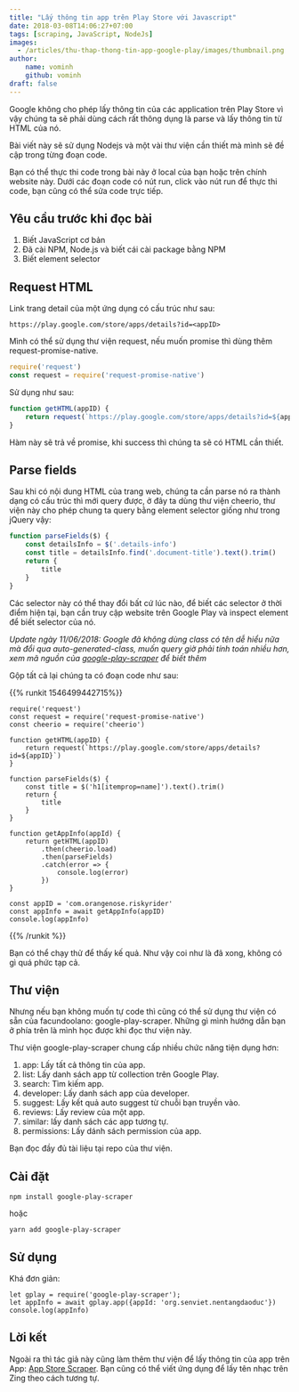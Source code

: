 ```yaml
---
title: "Lấy thông tin app trên Play Store với Javascript"
date: 2018-03-08T14:06:27+07:00
tags: [scraping, JavaScript, NodeJs]
images:
  - /articles/thu-thap-thong-tin-app-google-play/images/thumbnail.png
author:
    name: vominh
    github: vominh
draft: false
---
```


Google không cho phép lấy thông tin của các application trên Play Store vì vậy chúng ta sẽ phải dùng cách rất thông dụng là parse và lấy thông tin từ HTML của nó.

Bài viết này sẽ sử dụng Nodejs và một vài thư viện cần thiết mà mình sẽ đề cập trong từng đoạn code.

Bạn có thể thực thi code trong bài này ở local của bạn hoặc trên chính website này. Dưới các đoạn code có nút run, click vào nút run để thực thi code, bạn cũng có thể sửa code trực tiếp.

## Yêu cầu trước khi đọc bài

1. Biết JavaScript cơ bản
1. Đã cài NPM, Node.js và biết cái cài package bằng NPM
1. Biết element selector

## Request HTML

Link trang detail của một ứng dụng có cấu trúc như sau:

```
https://play.google.com/store/apps/details?id=<appID>
```

Mình có thể sử dụng thư viện request, nếu muốn promise thì dùng thêm request-promise-native.

```javascript
require('request')
const request = require('request-promise-native')
```

Sử dụng như sau:

```javascript
function getHTML(appID) {
    return request(`https://play.google.com/store/apps/details?id=${appID}`)
}
```

Hàm này sẽ trả về promise, khi success thì chúng ta sẽ có HTML cần thiết.

## Parse fields

Sau khi có nội dung HTML của trang web, chúng ta cần parse nó ra thành dạng có cấu trúc thì mới query được, ở đây ta dùng thư viện cheerio, thư viện này cho phép chung ta query bằng element selector giống như trong jQuery vậy:

```javascript
function parseFields($) {
    const detailsInfo = $('.details-info')
    const title = detailsInfo.find('.document-title').text().trim()
    return {
        title
    }
}
```

Các selector này có thể thay đổi bất cứ lúc nào, để biết các selector ở thời điểm hiện tại, bạn cần truy cập website trên Google Play và inspect element để biết selector của nó.

_Update ngày 11/06/2018: Google đã không dùng class có tên dễ hiểu nữa mà đổi qua auto-generated-class, muốn query giờ phải tính toán nhiều hơn, xem mã nguồn của [google-play-scraper](https://github.com/facundoolano/google-play-scraper) để biết thêm_

Gộp tất cả lại chúng ta có đoạn code như sau:

{{% runkit 1546499442715%}}
```
require('request')
const request = require('request-promise-native')
const cheerio = require('cheerio')

function getHTML(appID) {
    return request(`https://play.google.com/store/apps/details?id=${appID}`)
}

function parseFields($) {
    const title = $('h1[itemprop=name]').text().trim()
    return {
        title
    }
}

function getAppInfo(appId) {
    return getHTML(appID)
        .then(cheerio.load)
        .then(parseFields)
        .catch(error => {
            console.log(error)
        })
}

const appID = 'com.orangenose.riskyrider'
const appInfo = await getAppInfo(appID)
console.log(appInfo)
```
{{% /runkit %}}

Bạn có thể chạy thử để thấy kế quả. Như vậy coi như là đã xong, không có gì quá phức tạp cả.

## Thư viện

Nhưng nếu bạn không muốn tự code thì cũng có thể sử dụng thư viện có sẵn của facundoolano: google-play-scraper. Những gì mình hướng dẫn bạn ở phía trên là mình học được khi đọc thư viện này.

Thư viện google-play-scraper chung cấp nhiều chức năng tiện dụng hơn:

1. app: Lấy tất cả thông tin của app.
1. list: Lấy danh sách app từ collection trên Google Play.
1. search: Tìm kiếm app.
1. developer: Lấy danh sách app của developer.
1. suggest: Lấy kết quả auto suggest từ chuỗi bạn truyền vào.
1. reviews: Lấy review của một app.
1. similar: lấy danh sách các app tương tự.
1. permissions: Lấy dánh sách permission của app.

Bạn đọc đầy đủ tài liệu tại repo của thư viện.

## Cài đặt

```
npm install google-play-scraper
```

hoặc

```
yarn add google-play-scraper
```

## Sử dụng

Khá đơn giản:

```
let gplay = require('google-play-scraper');
let appInfo = await gplay.app({appId: 'org.senviet.nentangdaoduc'})
console.log(appInfo)
```

## Lời kết

Ngoài ra thì tác giả này cũng làm thêm thư viện để lấy thông tin của app trên App: [App Store Scraper](https://github.com/facundoolano/app-store-scraper). Bạn cũng có thể viết ứng dụng để lấy tên nhạc trên Zing theo cách tương tự.

